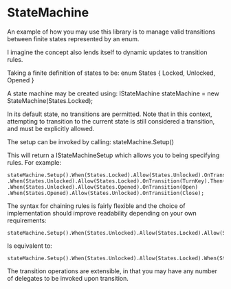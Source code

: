 StateMachine
============

An example of how you may use this library is to manage valid transitions between finite states represented by an enum. 

I imagine the concept also lends itself to dynamic updates to transition rules.

Taking a finite definition of states to be:
enum States { Locked, Unlocked, Opened }

A state machine may be created using:
IStateMachine<States> stateMachine = new StateMachine<States>(States.Locked);

In its default state, no transitions are permitted. Note that in this context, attempting to transition to the current state is still considered a transition, and must be explicitly allowed.

The setup can be invoked by calling:
stateMachine.Setup()

This will return a IStateMachineSetup<T> which allows you to being specifying rules. For example:
 
```
stateMachine.Setup().When(States.Locked).Allow(States.Unlocked).OnTransition(TurnKey).Then(Unlock)
.When(States.Unlocked).Allow(States.Locked).OnTransition(TurnKey).Then(Lock)
.When(States.Unlocked).Allow(States.Opened).OnTransition(Open)
.When(States.Opened).Allow(States.Unlocked).OnTransition(Close);
```

The syntax for chaining rules is fairly flexible and the choice of implementation should improve readability depending on your own requirements:

```
stateMachine.Setup().When(States.Unlocked).Allow(States.Locked).Allow(States.Opened);
```

Is equivalent to:

```
stateMachine.Setup().When(States.Unlocked).Allow(States.Locked).When(States.Unlocked).Allow(States.Opened);
```

The transition operations are extensible, in that you may have any number of delegates to be invoked upon transition.
